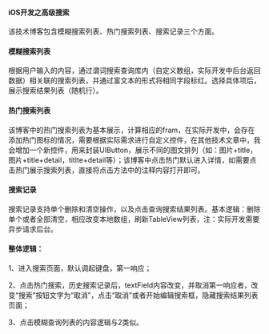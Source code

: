 #### iOS开发之高级搜索

该技术博客包含模糊搜索列表、热门搜索列表、搜索记录三个方面。

#### 模糊搜索列表

根据用户输入的内容，通过谓词搜索查询库内（自定义数组，实际开发中后台返回数据）相关联的搜索列表，并通过富文本的形式将相同字段标红。选择具体项后，展示搜索结果列表（随机行）。

#### 热门搜索列表

该博客中的热门搜索列表为基本展示，计算相应的fram，在实际开发中，会存在添加热门图标的情况，需要根据实际需求进行自定义控件，在其他技术文章中，我会增加一个新控件，用来封装UIButton，展示不同的图文排列（如：图片+title，图片+title+detail，titlte+detail等）；该博客中点击热门默认进入详情，如需要点击热门展示搜索列表，直接将点击方法中的注释内容打开即可。

#### 搜索记录

搜索记录支持单个删除和清空操作，以及点击查询搜索结果列表。基本逻辑：删除单个或者全部清空，相应改变本地数组，刷新TableView列表，注：实际开发需要异步请求后台。

#### 整体逻辑：

1、进入搜索页面，默认调起键盘，第一响应；

2、点击热门搜索，历史搜索记录后，textField内容改变，并取消第一响应者，改变“搜索”按钮文字为“取消”，点击“取消”或者开始编辑搜索框，隐藏搜索结果列表页面；

3、点击模糊查询列表的内容逻辑与2类似。



